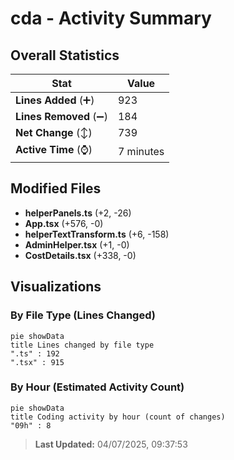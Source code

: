 # cda - Activity Summary 

## Overall Statistics

| Stat                   | Value                                                             |
| ---------------------- | ----------------------------------------------------------------- |
| **Lines Added** (➕)   | 923                                          |
| **Lines Removed** (➖) | 184                                        |
| **Net Change** (↕)    | 739                |
| **Active Time** (⌚)   | 7 minutes |


## Modified Files
- **helperPanels.ts** (+2, -26)
- **App.tsx** (+576, -0)
- **helperTextTransform.ts** (+6, -158)
- **AdminHelper.tsx** (+1, -0)
- **CostDetails.tsx** (+338, -0)

## Visualizations

### By File Type (Lines Changed)

```mermaid
pie showData
title Lines changed by file type
".ts" : 192
".tsx" : 915
```

### By Hour (Estimated Activity Count)

```mermaid
pie showData
title Coding activity by hour (count of changes)
"09h" : 8
```


> **Last Updated:** 04/07/2025, 09:37:53